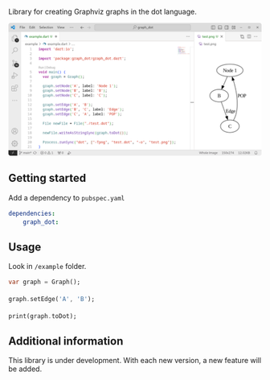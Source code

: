 Library for creating Graphviz graphs in the dot language.

![example](assets/example.png)

## Getting started

Add a dependency to `pubspec.yaml`

```yaml
dependencies:
    graph_dot:
```

## Usage

Look in `/example` folder.

```dart
var graph = Graph();

graph.setEdge('A', 'B');

print(graph.toDot);
```

## Additional information

This library is under development. With each new version, a new feature will be added.
